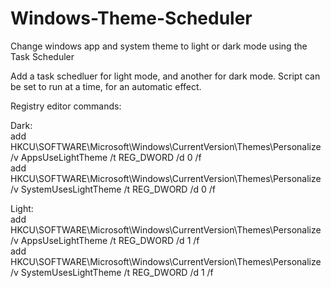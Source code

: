 # Windows-Theme-Scheduler
Change windows app and system theme to light or dark mode using the Task Scheduler

Add a task schedluer for light mode, and another for dark mode. Script can be set to run at a time, for an automatic effect. <br />

Registry editor commands:<br />

Dark:<br />
add HKCU\SOFTWARE\Microsoft\Windows\CurrentVersion\Themes\Personalize /v AppsUseLightTheme /t REG_DWORD /d 0 /f<br />
add HKCU\SOFTWARE\Microsoft\Windows\CurrentVersion\Themes\Personalize /v SystemUsesLightTheme /t REG_DWORD /d 0 /f<br />

Light:<br />
add HKCU\SOFTWARE\Microsoft\Windows\CurrentVersion\Themes\Personalize /v AppsUseLightTheme /t REG_DWORD /d 1 /f<br />
add HKCU\SOFTWARE\Microsoft\Windows\CurrentVersion\Themes\Personalize /v SystemUsesLightTheme /t REG_DWORD /d 1 /f<br />
